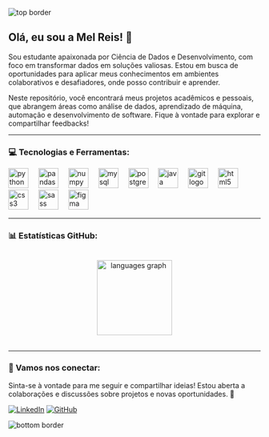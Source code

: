 ![top border](https://via.placeholder.com/1500x20/E91E63/FFFFFF?text=)


## Olá, eu sou a Mel Reis! 🌸

Sou estudante apaixonada por Ciência de Dados e Desenvolvimento, com foco em transformar dados em soluções valiosas. Estou em busca de oportunidades para aplicar meus conhecimentos em ambientes colaborativos e desafiadores, onde posso contribuir e aprender.

Neste repositório, você encontrará meus projetos acadêmicos e pessoais, que abrangem áreas como análise de dados, aprendizado de máquina, automação e desenvolvimento de software. Fique à vontade para explorar e compartilhar feedbacks!

---

### 💻 Tecnologias e Ferramentas:
<div align="left">
  <img src="https://cdn.jsdelivr.net/gh/devicons/devicon/icons/python/python-original.svg" height="40" alt="python logo"  />
  <img width="12" />
  <img src="https://cdn.jsdelivr.net/gh/devicons/devicon/icons/pandas/pandas-original.svg" height="40" alt="pandas logo"  />
  <img width="12" />
  <img src="https://cdn.jsdelivr.net/gh/devicons/devicon/icons/numpy/numpy-original.svg" height="40" alt="numpy logo"  />
  <img width="12" />
  <img src="https://cdn.jsdelivr.net/gh/devicons/devicon/icons/mysql/mysql-original.svg" height="40" alt="mysql logo"  />
  <img width="12" />
  <img src="https://cdn.jsdelivr.net/gh/devicons/devicon/icons/postgresql/postgresql-original.svg" height="40" alt="postgresql logo"  />
  <img width="12" />
  <img src="https://cdn.jsdelivr.net/gh/devicons/devicon/icons/java/java-original.svg" height="40" alt="java logo"  />
  <img width="12" />
  <img src="https://cdn.jsdelivr.net/gh/devicons/devicon/icons/git/git-original.svg" height="40" alt="git logo"  />
  <img width="12" />
  <img src="https://cdn.jsdelivr.net/gh/devicons/devicon/icons/html5/html5-original.svg" height="40" alt="html5 logo"  />
  <img width="12" />
  <img src="https://cdn.jsdelivr.net/gh/devicons/devicon/icons/css3/css3-original.svg" height="40" alt="css3 logo"  />
  <img width="12" />
  <img src="https://cdn.jsdelivr.net/gh/devicons/devicon/icons/sass/sass-original.svg" height="40" alt="sass logo"  />
  <img width="12" />
  <img src="https://cdn.jsdelivr.net/gh/devicons/devicon/icons/figma/figma-original.svg" height="40" alt="figma logo"  />
</div>

---

### 📊 Estatísticas GitHub:
<br>
<div align="center">
  <img src="https://github-readme-stats.vercel.app/api/top-langs?username=Mel-Reis&locale=en&hide_title=false&layout=compact&card_width=320&langs_count=5&theme=dracula&hide_border=false&order=2" height="150" alt="languages graph" />
</div>
<br>

---

### 💌 Vamos nos conectar:
Sinta-se à vontade para me seguir e compartilhar ideias! Estou aberta a colaborações e discussões sobre projetos e novas oportunidades. 💖

[![LinkedIn](https://img.shields.io/badge/LinkedIn-Mel_Reis-%23E91E63?style=for-the-badge&logo=linkedin&logoColor=white)](https://www.linkedin.com/in/mel-reis/)
[![GitHub](https://img.shields.io/badge/GitHub-Mel_Reis-%23E91E63?style=for-the-badge&logo=github&logoColor=white)](https://github.com/Mel-Reis)

![bottom border](https://via.placeholder.com/1500x20/E91E63/FFFFFF?text=)


